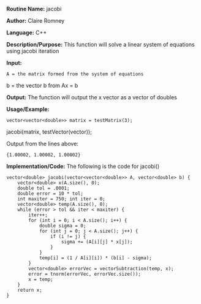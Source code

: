 **Routine Name:** jacobi

**Author:** Claire Romney

**Language:** C++

**Description/Purpose:** This function will solve a linear system of equations using jacobi iteration

**Input:**

	A = the matrix formed from the system of equations
  b = the vector b from Ax = b
	
**Output:** The function will output the x vector as a vector of doubles

**Usage/Example:**

	vector<vector<double>> matrix = testMatrix(3);
  jacobi(matrix, testVector(vector));

Output from the lines above:

	{1.00002, 1.00002, 1.00002}
    
**Implementation/Code:** The following is the code for jacobi()

    vector<double> jacobi(vector<vector<double>> A, vector<double> b) {
	    vector<double> x(A.size(), 0);
	    double tol = .0001;
	    double error = 10 * tol;
	    int maxiter = 750; int iter = 0;
	    vector<double> temp(A.size(), 0);
	    while (error > tol && iter < maxiter) {
		    iter++;
		    for (int i = 0; i < A.size(); i++) {
			    double sigma = 0;
			    for (int j = 0; j < A.size(); j++) {
				    if (i != j) {
					    sigma += (A[i][j] * x[j]);
				    }
			    }
			    temp[i] = (1 / A[i][i]) * (b[i] - sigma);
		    }
		    vector<double> errorVec = vectorSubtraction(temp, x);
		    error = tnorm(errorVec, errorVec.size());
		    x = temp;
	    }
	    return x;
    }
